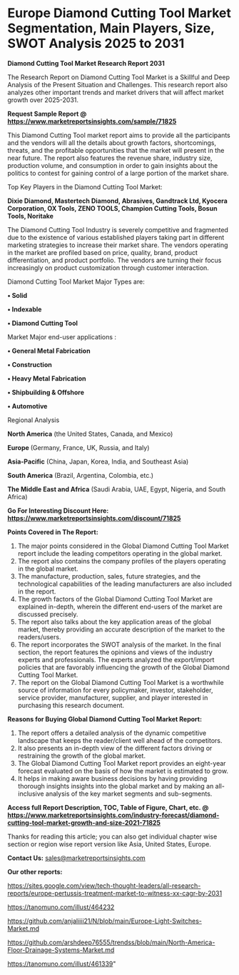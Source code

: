 # Europe Diamond Cutting Tool Market Segmentation, Main Players, Size, SWOT Analysis 2025 to 2031

<strong>Diamond Cutting Tool Market Research Report 2031</strong>

The Research Report on Diamond Cutting Tool Market is a Skillful and Deep Analysis of the Present Situation and Challenges. This research report also analyzes other important trends and market drivers that will affect market growth over 2025-2031.

<strong>Request Sample Report @ <a href=https://www.marketreportsinsights.com/sample/71825>https://www.marketreportsinsights.com/sample/71825</a></strong>

This Diamond Cutting Tool market report aims to provide all the participants and the vendors will all the details about growth factors, shortcomings, threats, and the profitable opportunities that the market will present in the near future. The report also features the revenue share, industry size, production volume, and consumption in order to gain insights about the politics to contest for gaining control of a large portion of the market share.

Top Key Players in the Diamond Cutting Tool Market:

<strong>Dixie Diamond, Mastertech Diamond, Abrasives, Gandtrack Ltd, Kyocera Corporation, OX Tools, ZENO TOOLS, Champion Cutting Tools, Bosun Tools, Noritake</strong>

The Diamond Cutting Tool Industry is severely competitive and fragmented due to the existence of various established players taking part in different marketing strategies to increase their market share. The vendors operating in the market are profiled based on price, quality, brand, product differentiation, and product portfolio. The vendors are turning their focus increasingly on product customization through customer interaction.

Diamond Cutting Tool Market Major Types are:

<strong>• Solid

• Indexable

• Diamond Cutting Tool</strong>

Market Major end-user applications :

<strong>• General Metal Fabrication

• Construction

• Heavy Metal Fabrication

• Shipbuilding & Offshore

• Automotive</strong>

Regional Analysis

</u><strong><b>North America</b></strong> (the United States, Canada, and Mexico)

<strong><b>Europe </b></strong>(Germany, France, UK, Russia, and Italy)

<strong><b>Asia-Pacific</b></strong> (China, Japan, Korea, India, and Southeast Asia)

<strong><b>South America</b></strong> (Brazil, Argentina, Colombia, etc.)

<strong><b>The Middle East and Africa</b></strong> (Saudi Arabia, UAE, Egypt, Nigeria, and South Africa)

<strong>Go For Interesting Discount Here: <a href=https://www.marketreportsinsights.com/discount/71825>https://www.marketreportsinsights.com/discount/71825</a></strong>

<strong>Points Covered in The Report:</strong>
<ol>
  <li>The major points considered in the Global Diamond Cutting Tool Market report include the leading competitors operating in the global market.</li>
  <li>The report also contains the company profiles of the players operating in the global market.</li>
  <li>The manufacture, production, sales, future strategies, and the technological capabilities of the leading manufacturers are also included in the report.</li>
  <li>The growth factors of the Global Diamond Cutting Tool Market are explained in-depth, wherein the different end-users of the market are discussed precisely.</li>
  <li>The report also talks about the key application areas of the global market, thereby providing an accurate description of the market to the readers/users.</li>
  <li>The report incorporates the SWOT analysis of the market. In the final section, the report features the opinions and views of the industry experts and professionals. The experts analyzed the export/import policies that are favorably influencing the growth of the Global Diamond Cutting Tool Market.</li>
  <li>The report on the Global Diamond Cutting Tool Market is a worthwhile source of information for every policymaker, investor, stakeholder, service provider, manufacturer, supplier, and player interested in purchasing this research document.</li>
</ol>
<strong>Reasons for Buying Global Diamond Cutting Tool Market Report:</strong>

<ol>
  <li>The report offers a detailed analysis of the dynamic competitive landscape that keeps the reader/client well ahead of the competitors.</li>
  <li>It also presents an in-depth view of the different factors driving or restraining the growth of the global market.</li>
  <li>The Global Diamond Cutting Tool Market report provides an eight-year forecast evaluated on the basis of how the market is estimated to grow.</li>
  <li>It helps in making aware business decisions by having providing thorough insights insights into the global market and by making an all-inclusive analysis of the key market segments and sub-segments.</li>
</ol>
<strong>Access full Report Description, TOC, Table of Figure, Chart, etc. @ <a href=https://www.marketreportsinsights.com/industry-forecast/diamond-cutting-tool-market-growth-and-size-2021-71825>https://www.marketreportsinsights.com/industry-forecast/diamond-cutting-tool-market-growth-and-size-2021-71825</a></strong>


Thanks for reading this article; you can also get individual chapter wise section or region wise report version like Asia, United States, Europe.

<strong>Contact Us:</strong>
sales@marketreportsinsights.com

<strong>Our other reports:</strong>

<a href=https://sites.google.com/view/tech-thought-leaders/all-research-reports/europe-pertussis-treatment-market-to-witness-xx-cagr-by-2031>https://sites.google.com/view/tech-thought-leaders/all-research-reports/europe-pertussis-treatment-market-to-witness-xx-cagr-by-2031</a>

<a href=https://tanomuno.com/illust/464232>https://tanomuno.com/illust/464232</a>

<a href=https://github.com/anjaliiii21/N/blob/main/Europe-Light-Switches-Market.md>https://github.com/anjaliiii21/N/blob/main/Europe-Light-Switches-Market.md</a>

<a href=https://github.com/arshdeep76555/trendss/blob/main/North-America-Floor-Drainage-Systems-Market.md>https://github.com/arshdeep76555/trendss/blob/main/North-America-Floor-Drainage-Systems-Market.md</a>

<a href=https://tanomuno.com/illust/461339>https://tanomuno.com/illust/461339</a>"
